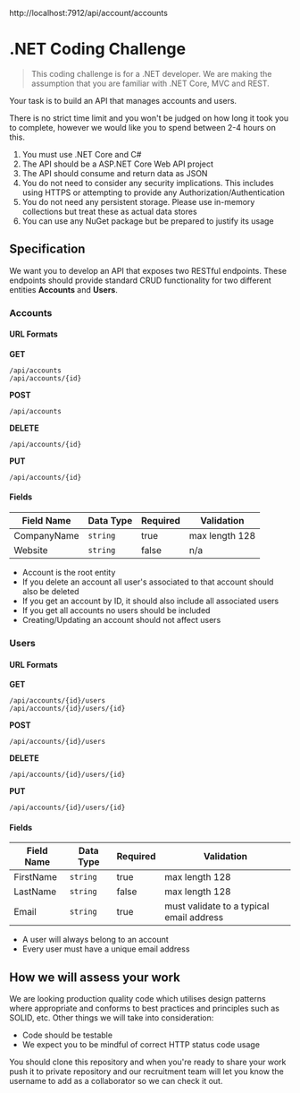 http://localhost:7912/api/account/accounts

# .NET Coding Challenge
> This coding challenge is for a .NET developer. We are making the assumption that you are familiar with .NET Core, MVC and REST.

Your task is to build an API that manages accounts and users.

There is no strict time limit and you won't be judged on how long it took you to complete, however we would like you to spend between 2-4 hours on this.
1. You must use .NET Core and C#
2. The API should be a ASP.NET Core Web API project
3. The API should consume and return data as JSON
4. You do not need to consider any security implications. This includes using HTTPS or attempting to provide any Authorization/Authentication
6. You do not need any persistent storage. Please use in-memory collections but treat these as actual data stores
7. You can use any NuGet package but be prepared to justify its usage

## Specification
We want you to develop an API that exposes two RESTful endpoints. These endpoints should provide standard CRUD functionality for two different entities **Accounts** and **Users**.

### Accounts
#### URL Formats
**GET**
```
/api/accounts
/api/accounts/{id}
```
**POST**
```
/api/accounts
```
**DELETE**
```
/api/accounts/{id}
```
**PUT**
```
/api/accounts/{id}
```
#### Fields
| Field Name | Data Type | Required | Validation |
|--|--|--|--|
| CompanyName | `string` | true | max length 128 |
| Website | `string` | false | n/a |

 - Account is the root entity
 - If you delete an account all user's associated to that account should also be deleted
 - If you get an account by ID, it should also include all associated users
 - If you get all accounts no users should be included
 - Creating/Updating an account should not affect users

### Users
#### URL Formats
**GET**
```
/api/accounts/{id}/users
/api/accounts/{id}/users/{id}
```
**POST**
```
/api/accounts/{id}/users
```
**DELETE**
```
/api/accounts/{id}/users/{id}
```
**PUT**
```
/api/accounts/{id}/users/{id}
```
#### Fields
| Field Name | Data Type | Required | Validation |
|--|--|--|--|
| FirstName | `string` | true | max length 128 |
| LastName | `string` | false | max length 128 |
| Email | `string` | true | must validate to a typical email address |

 - A user will always belong to an account
 - Every user must have a unique email address

## How we will assess your work
We are looking production quality code which utilises design patterns where appropriate and conforms to best practices and principles such as SOLID, etc. Other things we will take into consideration:

 - Code should be testable
 - We expect you to be mindful of correct HTTP status code usage

You should clone this repository and when you're ready to share your work push it to private repository and our recruitment team will let you know the username to add as a collaborator so we can check it out.
